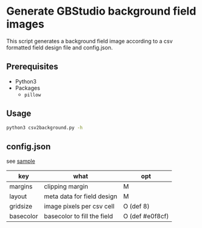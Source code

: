 # Generate GBStudio background field images

This script generates a background field image according to a csv formatted field design file and config.json.

## Prerequisites

- Python3
- Packages
  - `pillow`

## Usage

```bash
python3 csv2background.py -h
```

## config.json

see [sample](./sample/config.json)

| key       | what                        | opt             |
| --------- | --------------------------- | --------------- |
| margins   | clipping margin             | M               |
| layout    | meta data for field design  | M               |
| gridsize  | image pixels per csv cell   | O (def 8)       |
| basecolor | basecolor to fill the field | O (def #e0f8cf) |
